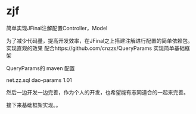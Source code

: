 # zjf
简单实现JFinal注解配置Controller，Model 

为了减少代码量，提高开发效率，在JFinal之上搭建注解进行配置的简单依赖包。 实现直观的效果
配合https://github.com/cnzzs/QueryParams   实现简单基础框架

QueryParams的 maven 配置

<dependency>
  <groupId>net.zz.sql</groupId>
  <artifactId>dao-params</artifactId>
  <version>1.01</version>
</dependency>

然后一边开发一边完善，作为个人的开发，也希望能有志同道合的一起来完善。

接下来基础框架实现。。


